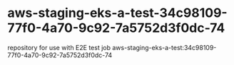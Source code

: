 # aws-staging-eks-a-test-34c98109-77f0-4a70-9c92-7a5752d3f0dc-74
repository for use with E2E test job aws-staging-eks-a-test:34c98109-77f0-4a70-9c92-7a5752d3f0dc-74
